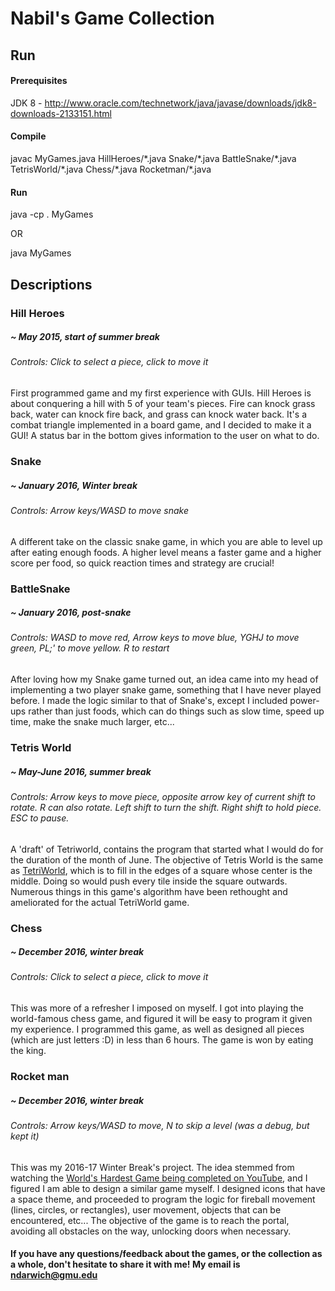 # Nabil's Game Collection

## Run
####  Prerequisites
JDK 8 - http://www.oracle.com/technetwork/java/javase/downloads/jdk8-downloads-2133151.html

####  Compile
javac MyGames.java HillHeroes/\*.java Snake/\*.java BattleSnake/\*.java TetrisWorld/\*.java Chess/\*.java Rocketman/\*.java

#### Run
java -cp . MyGames

OR

java MyGames

## Descriptions

### Hill Heroes
##### ~ May 2015, start of summer break
###### Controls: Click to select a piece, click to move it
First programmed game and my first experience with GUIs. Hill
Heroes is about conquering a hill with 5 of your team's pieces. Fire can 
knock grass back, water can knock fire back, and grass can knock water back.
It's a combat triangle implemented in a board game, and I decided to make it
a GUI! A status bar in the bottom gives information to the user on what to do.

### Snake
##### ~ January 2016, Winter break
###### Controls: Arrow keys/WASD to move snake
A different take on the classic snake game, in which you are able to
level up after eating enough foods. A higher level means a faster game and a
higher score per food, so quick reaction times and strategy are crucial!

### BattleSnake
##### ~ January 2016, post-snake
###### Controls: WASD to move red, Arrow keys to move blue, YGHJ to move green, PL;' to move yellow. R to restart
After loving how my Snake game turned out, an idea came into my head of implementing a two player snake game, something that I have never
played before. I made the logic similar to that of Snake's, except I included
power-ups rather than just foods, which can do things such as slow time,
speed up time, make the snake much larger, etc...


### Tetris World
##### ~ May-June 2016, summer break
###### Controls: Arrow keys to move piece, opposite arrow key of current shift to rotate. R can also rotate. Left shift to turn the shift. Right shift to hold piece. ESC to pause. 
A 'draft' of Tetriworld, contains the program that
started what I would do for the duration of the month of June. The objective
of Tetris World is the same as [TetriWorld](http://www.tetriworld.com/), which is to fill in the edges
of a square whose center is the middle. Doing so would push every tile inside the square
outwards. Numerous things in this game's algorithm have been rethought and
ameliorated for the actual TetriWorld game.

### Chess
##### ~ December 2016, winter break
###### Controls: Click to select a piece, click to move it
This was more of a refresher I imposed on myself. I got into playing
the world-famous chess game, and figured it will be easy to program it given
my experience. I programmed this game, as well as designed all pieces (which 
are just letters :D) in less than 6 hours. The game is won by eating the king.

### Rocket man
##### ~ December 2016, winter break
###### Controls: Arrow keys/WASD to move, N to skip a level (was a debug, but kept it)
This was my 2016-17 Winter Break's project. The idea stemmed from
watching the [World's Hardest Game being completed on YouTube](https://www.youtube.com/watch?v=LR3MT2GdYtc), and I figured
I am able to design a similar game myself. I designed icons that have a space
theme, and proceeded to program the logic for fireball
movement (lines, circles, or rectangles), user movement, objects that can be
encountered, etc... The objective of the game is to reach the portal, avoiding
all obstacles on the way, unlocking doors when necessary.

#### If you have any questions/feedback about the games, or the collection as a whole, don't hesitate to share it with me! My email is ndarwich@gmu.edu
